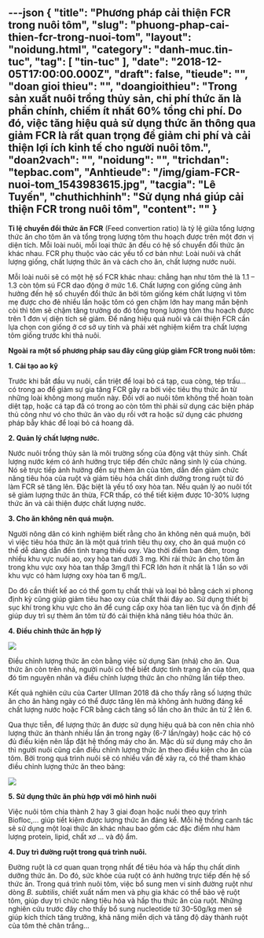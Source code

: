 ---json
{
    "title": "Phương pháp cải thiện FCR trong nuôi tôm",
    "slug": "phuong-phap-cai-thien-fcr-trong-nuoi-tom",
    "layout": "noidung.html",
    "category": "danh-muc.tin-tuc",
    "tag": [
        "tin-tuc"
    ],
    "date": "2018-12-05T17:00:00.000Z",
    "draft": false,
    "tieude": "",
    "doan gioi thieu": "",
    "doangioithieu": "Trong sản xuất nuôi trồng thủy sản, chi phí thức ăn là phần chính, chiếm ít nhất 60% tổng chi phí. Do đó, việc tăng hiệu quả sử dụng thức ăn thông qua giảm FCR là rất quan trọng để giảm chi phí và cải thiện lợi ích kinh tế cho người nuôi tôm.",
    "doan2vach": "",
    "noidung": "",
    "trichdan": "tepbac.com",
    "Anhtieude": "/img/giam-FCR-nuoi-tom_1543983615.jpg",
    "tacgia": "Lê Tuyến",
    "chuthichhinh": "Sử dụng nhá giúp cải thiện FCR trong nuôi tôm",
    "__content__": ""
}
---
<p><strong>Tỉ lệ chuyển đổi thức ăn FCR</strong>&nbsp;(Feed convertion ratio) l&agrave; tỷ lệ giữa tổng lượng thức ăn cho t&ocirc;m ăn v&agrave; tổng trọng lượng t&ocirc;m thu hoạch được tr&ecirc;n một đơn vị diện t&iacute;ch. Mỗi lo&agrave;i nu&ocirc;i, mỗi loại thức ăn đều c&oacute; hệ số chuyển đổi thức ăn kh&aacute;c nhau. FCR phụ thuộc v&agrave;o c&aacute;c yếu tố cơ bản như: Lo&agrave;i nu&ocirc;i v&agrave; chất lượng giống, chất lượng thức ăn v&agrave; c&aacute;ch cho ăn, chất lượng nước nu&ocirc;i.&nbsp;</p>

<p>Mỗi lo&agrave;i nu&ocirc;i sẽ c&oacute; một hệ số FCR kh&aacute;c nhau: chẳng hạn như t&ocirc;m thẻ l&agrave; 1.1 &ndash; 1.3 c&ograve;n t&ocirc;m s&uacute; FCR dao động ở mức 1.6. Chất lượng con giống cũng ảnh hưởng đến hệ số chuyển đổi thức ăn bởi t&ocirc;m giống k&eacute;m chất lượng v&igrave; t&ocirc;m mẹ được cho đẻ nhiều lần hoặc t&ocirc;m c&oacute; gen chậm lớn hay mang mần bệnh c&ograve;i th&igrave; t&ocirc;m sẽ chậm tăng trưởng do đ&oacute; tổng trọng lượng t&ocirc;m thu hoạch được tr&ecirc;n 1 đơn vị diện t&iacute;ch sẽ giảm. Để n&acirc;ng hiệu quả nu&ocirc;i v&agrave; cải thiện FCR cần lựa chọn con giống ở cơ sở uy t&iacute;nh v&agrave; phải x&eacute;t nghiệm kiểm tra chất lượng t&ocirc;m giống trước khi thả nu&ocirc;i.&nbsp;</p>

<p><strong>Ngo&agrave;i ra một số phương ph&aacute;p sau đ&acirc;y cũng gi&uacute;p giảm FCR trong nu&ocirc;i t&ocirc;m:</strong></p>

<p><strong>1. Cải tạo ao kỹ</strong></p>

<p>Trước khi bắt đầu vụ nu&ocirc;i, cần triệt để loại bỏ c&aacute; tạp, cua c&ograve;ng, t&eacute;p trấu... c&oacute; trong ao để giảm sự gia tăng FCR g&acirc;y ra bởi việc ti&ecirc;u thụ thức ăn từ những lo&agrave;i kh&ocirc;ng mong muốn n&agrave;y. Đối với ao nu&ocirc;i t&ocirc;m kh&ocirc;ng thể ho&agrave;n to&agrave;n diệt tạp, hoặc c&aacute; tạp đ&atilde; c&oacute; trong ao c&ograve;n t&ocirc;m th&igrave; phải sử dụng c&aacute;c biện ph&aacute;p thủ c&ocirc;ng như v&oacute; cho thức ăn v&agrave;o dụ rồi vớt ra hoặc sử dụng c&aacute;c phương ph&aacute;p bẫy kh&aacute;c để loại bỏ c&aacute; hoang d&atilde;.</p>

<p><strong>2. Quản l&yacute; chất lượng nước.</strong></p>

<p>Nước nu&ocirc;i trồng thủy sản l&agrave; m&ocirc;i trường sống của động vật thủy sinh. Chất lượng nước k&eacute;m c&oacute; ảnh hưởng trực tiếp đến chức năng sinh l&yacute; của ch&uacute;ng. N&oacute; sẽ trực tiếp ảnh hưởng đến sự th&egrave;m ăn của t&ocirc;m, dẫn đến giảm chức năng ti&ecirc;u h&oacute;a của ruột v&agrave; giảm ti&ecirc;u h&oacute;a chất dinh dưỡng trong ruột từ đ&oacute; l&agrave;m FCR sẽ tăng l&ecirc;n. Đặc biệt l&agrave; yếu tố oxy h&ograve;a tan. Nếu quản l&yacute; ao nu&ocirc;i tốt sẽ giảm lượng thức ăn thừa, FCR thấp, c&oacute; thể tiết kiệm được 10-30% lượng thức ăn v&agrave; cải thiện được chất lượng nước.</p>

<p><strong>3. Cho ăn kh&ocirc;ng n&ecirc;n qu&aacute; muộn.</strong></p>

<p>Người n&ocirc;ng d&acirc;n c&oacute; kinh nghiệm biết rằng cho ăn kh&ocirc;ng n&ecirc;n qu&aacute; muộn, bởi v&igrave; việc ti&ecirc;u h&oacute;a thức ăn l&agrave; một qu&aacute; tr&igrave;nh ti&ecirc;u thụ oxy, cho ăn qu&aacute; muộn c&oacute; thể dễ d&agrave;ng dẫn đến t&igrave;nh trạng thiếu oxy. V&agrave;o thời điểm ban đ&ecirc;m, trong nhiều khu vực nu&ocirc;i ao, oxy h&ograve;a tan dưới 3 mg. Khi rải thức ăn cho t&ocirc;m ăn trong khu vực oxy h&ograve;a tan thấp 3mg/l th&igrave; FCR lớn hơn &iacute;t nhất l&agrave; 1 lần so với khu vực c&oacute; h&agrave;m lượng oxy h&ograve;a tan 6 mg/L.</p>

<p>Do đ&oacute; cần thiết kế ao c&oacute; thể gom tụ chất thải v&agrave; loại bỏ bằng c&aacute;ch xi phong định kỳ cũng gi&uacute;p giảm ti&ecirc;u hao oxy của chất thải đ&aacute;y ao. Sử dụng thiết bị sục kh&iacute; trong khu vực cho ăn để cung cấp oxy h&ograve;a tan li&ecirc;n tục v&agrave; ổn định để gi&uacute;p duy tr&igrave; sự th&egrave;m ăn t&ocirc;m từ đ&oacute; cải thiện khả năng ti&ecirc;u h&oacute;a thức ăn.&nbsp;</p>

<p><strong>4. Điều chỉnh thức ăn hợp l&yacute;</strong></p>

<p><img src="https://tepbac.com/upload/images/2018/12/nuoi-tom-binhthuan_1543983325.jpg" /></p>

<p>Điều chỉnh lượng thức ăn c&ograve;n bằng việc sử dụng S&agrave;n (nh&aacute;) cho ăn. Qua thức ăn c&ograve;n tr&ecirc;n nh&aacute;, người nu&ocirc;i c&oacute; thể biết được t&igrave;nh trạng ăn của t&ocirc;m, qua đ&oacute; t&igrave;m nguy&ecirc;n nh&acirc;n v&agrave; điều chỉnh lượng thức ăn cho những lần tiếp theo.</p>

<p>Kết quả nghi&ecirc;n cứu của Carter Ullman 2018 đ&atilde; cho thấy rằng số lượng thức ăn cho ăn h&agrave;ng ng&agrave;y c&oacute; thể được tăng l&ecirc;n m&agrave; kh&ocirc;ng ảnh hưởng đ&aacute;ng kể chất lượng nước hoặc FCR bằng c&aacute;ch tăng số lần cho ăn thức ăn từ 2 l&ecirc;n 6.&nbsp;</p>

<p>Qua thực tiễn, để lượng thức ăn được sử dụng hiệu quả b&agrave; con n&ecirc;n chia nhỏ lượng thức ăn th&agrave;nh nhiều lần ăn trong ng&agrave;y (6-7 lần/ng&agrave;y) hoặc c&aacute;c hộ c&oacute; đủ điều kiện n&ecirc;n lắp đặt hệ thống m&aacute;y cho ăn. Mặc d&ugrave; sử dụng m&aacute;y cho ăn th&igrave; người nu&ocirc;i cũng cần điều chỉnh lượng thức ăn theo điều kiện cho ăn của t&ocirc;m. Bởi trong qu&aacute; tr&igrave;nh nu&ocirc;i sẽ c&oacute; nhiều vấn đề xảy ra, c&oacute; thể tham khảo điều chỉnh lượng thức ăn theo bảng:</p>

<p><img src="https://tepbac.com/upload/images/2018/12/dieu-chinh-thuc-an_1543982768.jpg" /></p>

<p><strong>5. Sử dụng thức ăn ph&ugrave; hợp với m&ocirc; h&igrave;nh nu&ocirc;i</strong></p>

<p>Việc nu&ocirc;i t&ocirc;m chia th&agrave;nh 2 hay 3 giai đoạn hoặc nu&ocirc;i theo quy tr&igrave;nh Biofloc,&hellip; gi&uacute;p tiết kiệm được lượng thức ăn đ&aacute;ng kể. Mỗi hệ thống canh t&aacute;c sẽ sử dụng một loại thức ăn kh&aacute;c nhau bao gồm c&aacute;c đặc điểm như h&agrave;m lượng protein, lipid, chất xơ ... v&agrave; độ ẩm.</p>

<p><strong>4. Duy tr&igrave; đường ruột trong qu&aacute; tr&igrave;nh nu&ocirc;i.</strong></p>

<p>Đường ruột l&agrave; cơ quan quan trọng nhất để ti&ecirc;u h&oacute;a v&agrave; hấp thụ chất dinh dưỡng thức ăn. Do đ&oacute;, sức khỏe của ruột c&oacute; ảnh hưởng trực tiếp đến hệ số thức ăn. Trong qu&aacute; tr&igrave;nh nu&ocirc;i t&ocirc;m, việc bổ sung men vi sinh đường ruột như d&ograve;ng&nbsp;<em>B. subtilis</em>, chiết xuất nấm men v&agrave; phụ gia kh&aacute;c c&oacute; thể bảo vệ ruột t&ocirc;m, gi&uacute;p duy tr&igrave; chức năng ti&ecirc;u h&oacute;a v&agrave; hấp thu thức ăn của ruột.&nbsp;Những nghi&ecirc;n cứu trước đ&acirc;y cho thấy bổ sung nucleotide từ 30-50g/kg men sẽ gi&uacute;p k&iacute;ch th&iacute;ch tăng trưởng, khả năng miễn dịch v&agrave; tăng độ d&agrave;y th&agrave;nh ruột của t&ocirc;m thẻ ch&acirc;n trắng...&nbsp;</p>

